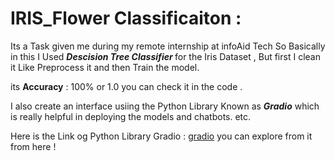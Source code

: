  <h1>IRIS_Flower Classificaiton : </h1>
 <p>Its a Task given me during my remote internship at infoAid Tech So Basically in this I Used <b><i>Descision Tree
                Classifier </i></b> for the Iris Dataset , But first I clean it Like Preprocess it and then Train the model.  </p>
 <p>its <b>Accuracy</b> : 100% or 1.0  you can check it in the code . </p>
 <p>I also create an interface usiing the Python Library Known as  <b><i>Gradio</i></b> which is really helpful in deploying the models and chatbots. etc.</p>
 <p>Here is the Link og Python Library Gradio : <a href="https://www.gradio.app/">gradio</a> you can explore from it from here ! </p>
 


